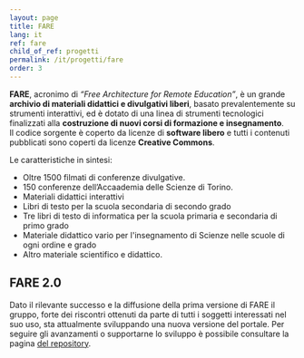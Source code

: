 ```yaml
---
layout: page
title: FARE 
lang: it
ref: fare 
child_of_ref: progetti
permalink: /it/progetti/fare
order: 3
---
```

**FARE**, acronimo di *“Free Architecture for Remote Education”*, è un grande
**archivio di materiali didattici e divulgativi liberi**,
basato prevalentemente su strumenti interattivi, ed è dotato di una linea di
strumenti tecnologici finalizzati alla **costruzione di nuovi corsi di formazione
e insegnamento**.  
Il codice sorgente è coperto da licenze di **software libero** e tutti i contenuti
pubblicati sono coperti da licenze **Creative Commons**.

Le caratteristiche in sintesi:
- Oltre 1500 filmati di conferenze divulgative.  
- 150 conferenze dell’Accaademia delle Scienze di Torino.  
- Materiali didattici interattivi 
- Libri di testo per la scuola secondaria di secondo grado 
- Tre libri di testo di informatica per la scuola primaria e secondaria di primo
grado 
- Materiale didattico vario per l'insegnamento di Scienze nelle scuole di
ogni ordine e grado 
- Altro materiale scientifico e didattico.

## FARE 2.0
Dato il rilevante successo e la diffusione della prima versione di FARE il
gruppo, forte dei riscontri ottenuti da parte di tutti i soggetti interessati
nel suo uso, sta attualmente sviluppando una nuova versione del portale. 
Per seguire gli avanzamenti o supportarne lo sviluppo è possibile consultare la
pagina [del repository](https://github.com/open-education-polito/fare-invenio).
